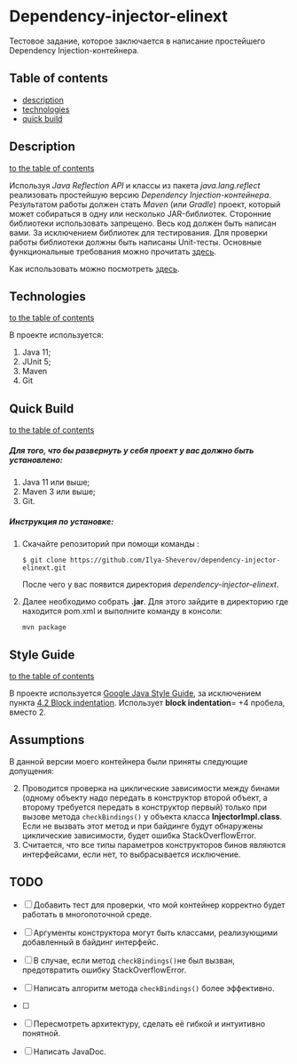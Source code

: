 # Dependency-injector-elinext

Тестовое задание, которое заключается в написание простейшего Dependency Injection-контейнера.

## Table of contents

* [description](README.md#description)
* [technologies](README.md#technologies)
* [quick build](README.md#Quick-Build)

## Description
[to the table of contents](README.md#table-of-contents)

Используя *Java Reflection API* и классы из пакета *java.lang.reflect* реализовать простейшую версию *Dependency Injection-контейнера*. Результатом работы должен стать *Maven* (или *Gradle*) проект, который может собираться в одну или несколько JAR-библиотек. Сторонние библиотеки использовать запрещено. Весь код должен быть написан вами. За исключением библиотек для тестирования. Для проверки работы библиотеки должны быть написаны Unit-тесты. Основные функциональные требования можно прочитать [здесь](FUNCTIONAL_REQUIREMENTS.md). 

Как использовать можно посмотреть [здесь](HOW_TO_USE_IT.md). 

## Technologies
[to the table of contents](README.md#table-of-contents)

В проекте используется:

1. Java 11;
4. JUnit 5;
5. Maven
4. Git

## Quick Build

[to the table of contents](README.md#table-of-contents)

##### Для того, что бы развернуть у себя проект у вас должно быть установлено:

1. Java 11 или выше;
4. Maven 3 или выше;
3. Git.

##### Инструкция по установке:

1. Скачайте репозиторий при помощи команды :

   `$ git clone https://github.com/Ilya-Sheverov/dependency-injector-elinext.git`

   После чего у вас появится директория *dependency-injector-elinext*.

2. Далее необходимо собрать **.jar**. Для этого зайдите в директорию где находится pom.xml и выполните команду в консоли:

     `mvn package`

## Style Guide

[to the table of contents](README.md#table-of-contents)

В проекте используется  [Google Java Style Guide](https://google.github.io/styleguide/javaguide.html), за исключением пункта [4.2 Block indentation](https://google.github.io/styleguide/javaguide.html#s4.2-block-indentation). Использует **block indentation**= +4 пробела, вместо 2.

## Assumptions

В данной версии моего контейнера были приняты следующие допущения:

2. Проводится проверка на циклические зависимости между бинами (одному объекту надо передать в конструктор второй объект, а второму требуется передать в конструктор первый) только при вызове метода  `checkBindings()`  у объекта класса  **InjectorImpl.class**. Если не вызвать этот метод и при байдинге будут обнаружены циклические зависимости, будет ошибка StackOverflowError. 
2. Считается, что все типы параметров конструкторов бинов являются интерфейсами, если нет, то выбрасывается исключение.

## TODO

- [ ] Добавить тест для проверки, что мой контейнер корректно будет работать в многопоточной среде.
- [ ] Аргументы конструктора могут быть классами, реализующими добавленный в байдинг интерфейс.
- [ ] В случае, если метод `checkBindings()`не был вызван, предотвратить ошибку StackOverflowError.
- [ ] Написать алгоритм метода `checkBindings()` более эффективно.
- [ ] 
- [ ] Пересмотреть архитектуру, сделать её гибкой и интуитивно понятной.
- [ ] Написать JavaDoc.

